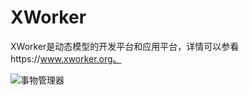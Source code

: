 XWorker
============

XWorker是动态模型的开发平台和应用平台，详情可以参看https://www.xworker.org。

![事物管理器](http://git.oschina.net/uploads/images/2016/0623/192549_72e935b0_493262.png "模型管理器")